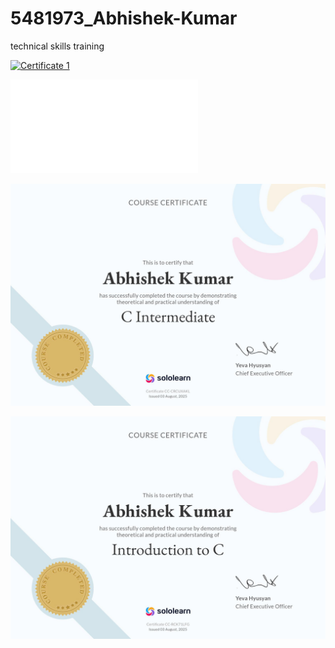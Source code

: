 # 5481973_Abhishek-Kumar
technical skills training

[![Certificate 1](5481973_Abhishek_Kumar.png)](module_1_SDLC/5481973_Abhishek_Kumar.png)

[![certificate 2](module_2_git/certificate/5481973_Abhishek_Kumar.pdf)](module_2_git/certificate/5481973_Abhishek_Kumar_git.pdf)

[![certificate 3](module_4_C/certificate/5481973_Abhishek_Kumar_C_intermediate.jpg)](module_4_C/certificate/5481973_Abhishek_Kumar_C_intermediate.jpg)

[![certificate 4](module_4_C/certificate/5481973_Abhishek_Kumar_C.jpg)](module_4_C/certificate/5481973_Abhishek_Kumar_C.jpg)

